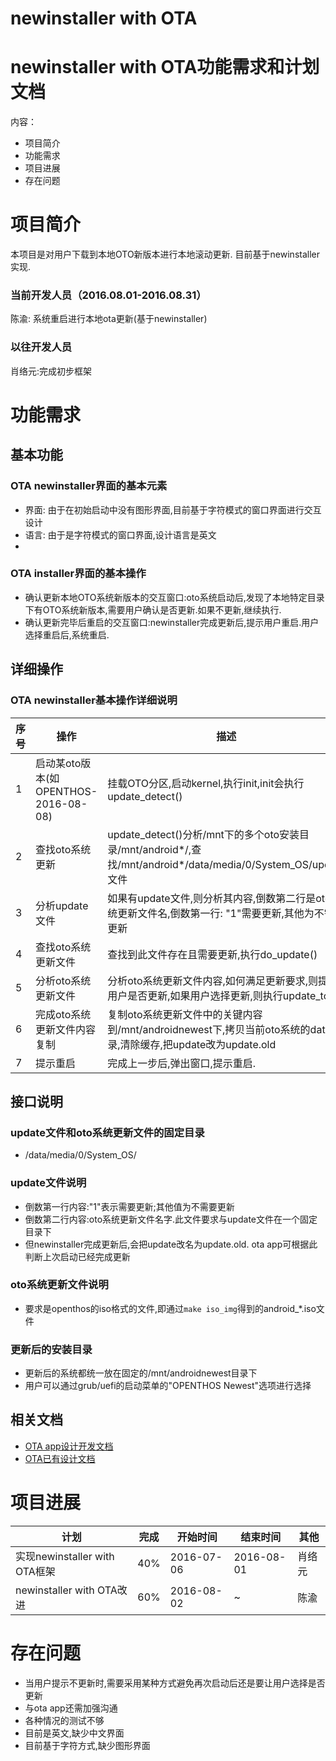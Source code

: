 # newinstaller with OTA

# newinstaller with OTA功能需求和计划文档
内容：
- 项目简介
- 功能需求
- 项目进展
- 存在问题

# 项目简介
本项目是对用户下载到本地OTO新版本进行本地滚动更新.
目前基于newinstaller实现.

### 当前开发人员（2016.08.01-2016.08.31）
陈渝: 系统重启进行本地ota更新(基于newinstaller)

### 以往开发人员
肖络元:完成初步框架

# 功能需求
## 基本功能
### OTA newinstaller界面的基本元素
- 界面: 由于在初始启动中没有图形界面,目前基于字符模式的窗口界面进行交互设计
- 语言: 由于是字符模式的窗口界面,设计语言是英文
-
### OTA installer界面的基本操作
- 确认更新本地OTO系统新版本的交互窗口:oto系统启动后,发现了本地特定目录下有OTO系统新版本,需要用户确认是否更新.如果不更新,继续执行.
- 确认更新完毕后重启的交互窗口:newinstaller完成更新后,提示用户重启.用户选择重启后,系统重启.

## 详细操作
### OTA newinstaller基本操作详细说明
|序号|操作|描述|
|---|---|---|
|1|启动某oto版本(如OPENTHOS-2016-08-08)|挂载OTO分区,启动kernel,执行init,init会执行update_detect()
|2|查找oto系统更新|update_detect()分析/mnt下的多个oto安装目录/mnt/android*/,查找/mnt/android*/data/media/0/System_OS/update文件
|3|分析update文件|如果有update文件,则分析其内容,倒数第二行是oto系统更新文件名,倒数第一行: "1"需要更新,其他为不需要更新
|4|查找oto系统更新文件|查找到此文件存在且需要更新,执行do_update()
|5|分析oto系统更新文件|分析oto系统更新文件内容,如何满足更新要求,则提示用户是否更新,如果用户选择更新,则执行update_to()
|6|完成oto系统更新文件内容复制|复制oto系统更新文件中的关键内容到/mnt/androidnewest下,拷贝当前oto系统的data目录,清除缓存,把update改为update.old
|7|提示重启|完成上一步后,弹出窗口,提示重启.

## 接口说明
### update文件和oto系统更新文件的固定目录
- /data/media/0/System_OS/

### update文件说明
- 倒数第一行内容:"1"表示需要更新;其他值为不需要更新
- 倒数第二行内容:oto系统更新文件名字.此文件要求与update文件在一个固定目录下
- 但newinstaller完成更新后,会把update改名为update.old. ota app可根据此判断上次启动已经完成更新

### oto系统更新文件说明
- 要求是openthos的iso格式的文件,即通过```make iso_img```得到的android_*.iso文件

### 更新后的安装目录
- 更新后的系统都统一放在固定的/mnt/androidnewest目录下
- 用户可以通过grub/uefi的启动菜单的"OPENTHOS Newest"选项进行选择 

## 相关文档
- [OTA app设计开发文档](https://github.com/openthos/appstore-ota-analysis/blob/master/OTA-analysis.md)
- [OTA已有设计文档](https://github.com/openthos/appstore-ota-analysis/blob/master/Server/OTA.md)

# 项目进展
| 计划 | 完成 | 开始时间 | 结束时间 |其他
|---|---|---|---|---|
| 实现newinstaller with OTA框架 |40%|2016-07-06|2016-08-01|肖络元
| newinstaller with OTA改进 |60%|2016-08-02|~|陈渝

# 存在问题

- 当用户提示不更新时,需要采用某种方式避免再次启动后还是要让用户选择是否更新
- 与ota app还需加强沟通
- 各种情况的测试不够
- 目前是英文,缺少中文界面
- 目前基于字符方式,缺少图形界面
